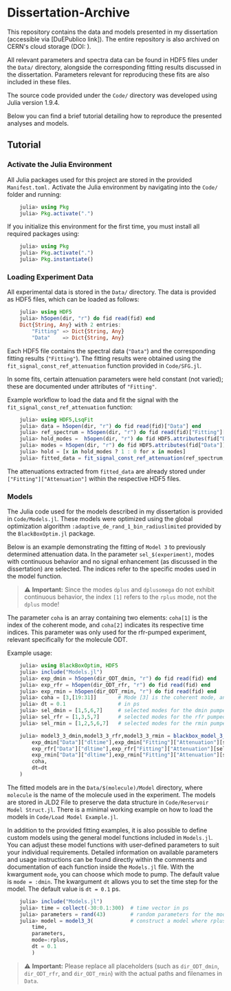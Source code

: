 # Dissertation-Archive

This repository contains the data and models presented in my dissertation (accessible via [DuEPublico link]).
The entire repository is also archived on CERN's cloud storage (DOI: ).

All relevant parameters and spectra data can be found in HDF5 files under the `Data/` directory, alongside the corresponding fitting results discussed in the dissertation. Parameters relevant for reproducing these fits are also included in these files.

The source code provided under the `Code/` directory was developed using Julia version 1.9.4.

Below you can find a brief tutorial detailing how to reproduce the presented analyses and models.

## Tutorial

### Activate the Julia Environment

All Julia packages used for this project are stored in the provided `Manifest.toml.`
Activate the Julia environment by navigating into the `Code/` folder and running:

```julia
    julia> using Pkg
    julia> Pkg.activate(".")
```

If you initialize this environment for the first time, you must install all required packages using:

```julia
    julia> using Pkg
    julia> Pkg.activate(".")
    julia> Pkg.instantiate()
```

### Loading Experiment Data

All experimental data is stored in the `Data/` directory. The data is provided as HDF5 files, which can be loaded as follows:

```julia
    julia> using HDF5
    julia> h5open(dir, "r") do fid read(fid) end
    Dict{String, Any} with 2 entries:
        "Fitting" => Dict{String, Any}
        "Data"    => Dict{String, Any}
```

Each HDF5 file contains the spectral data (`"Data"`) and the corresponding fitting results (`"Fitting"`). The fitting results were obtained using the `fit_signal_const_ref_attenuation` function provided in `Code/SFG.jl`.

In some fits, certain attenuation parameters were held constant (not varied); these are documented under attributes of `"Fitting"`.

Example workflow to load the data and fit the signal with the `fit_signal_const_ref_attenuation` function:

```julia
    julia> using HDF5,LsqFit
    julia> data = h5open(dir, "r") do fid read(fid)["Data"] end 
    julia> ref_spectrum = h5open(dir, "r") do fid read(fid)["Fitting"]["Parameter: Ref. Spectrum"] end 
    julia> hold_modes =  h5open(dir, "r") do fid HDF5.attributes(fid["Data"])["Hold Modes"] |> read end
    julia> modes = h5open(dir, "r") do fid HDF5.attributes(fid["Data"])["Fitted Modes"] |> read end
    julia> hold = [x in hold_modes ? 1 : 0 for x in modes]
    julia> fitted_data = fit_signal_const_ref_attenuation(ref_spectrum,data,hold=hold)
```

The attenuations extracted from `fitted_data` are already stored under `["Fitting"]["Attenuation"]` within the respective HDF5 files.

### Models

The Julia code used for the models described in my dissertation is provided in `Code/Models.jl`. These models were optimized using the global optimization algorithm `:adaptive_de_rand_1_bin_radiuslimited` provided by the `BlackBoxOptim.jl` package.

Below is an example demonstrating the fitting of `Model 3` to previously determined attenuation data. In the parameter `sel_$(experiment)`, modes with continuous behavior and no signal enhancement (as discussed in the dissertation) are selected. The indices refer to the specific modes used in the model function.
> ⚠️  **Important:** Since the modes `dplus` and `dplusomega` do not exhibit continuous behavior, the index `[1]` refers to the `rplus` mode, not the `dplus` mode!

The parameter `coha` is an array containing two elements: `coha[1]` is the index of the coherent mode, and `coha[2]` indicates its respective time indices. This parameter was only used for the rfr-pumped experiment, relevant specifically for the molecule ODT.

Example usage:

```julia
    julia> using BlackBoxOptim, HDF5
    julia> include("Models.jl")
    julia> exp_dmin = h5open(dir_ODT_dmin, "r") do fid read(fid) end
    julia> exp_rfr = h5open(dir_ODT_rfr, "r") do fid read(fid) end
    julia> exp_rmin = h5open(dir_ODT_rmin, "r") do fid read(fid) end
    julia> coha = [3,[19:31]]       # Mode [3] is the coherent mode, and [19:31] are the time indices
    julia> dt = 0.1                 # in ps
    julia> sel_dmin = [1,5,6,7]     # selected modes for the dmin pumped experiment
    julia> sel_rfr = [1,3,5,7]      # selected modes for the rfr pumped experiment
    julia> sel_rmin = [1,2,5,6,7]   # selected modes for the rmin pumped experiment

    julia> model3_3_dmin,model3_3_rfr,model3_3_rmin = blackbox_model_3_3(
        exp_dmin["Data"]["dltime"],exp_dmin["Fitting"]["Attenuation"][sel_dmin,:],sel_dmin,
        exp_rfr["Data"]["dltime"],exp_rfr["Fitting"]["Attenuation"][sel_rfr,:],sel_rfr,
        exp_rmin["Data"]["dltime"],exp_rmin["Fitting"]["Attenuation"][sel_rmin,:],sel_rmin,
        coha,
        dt=dt
    )
```

The fitted models are in the `Data/$(molecule)/Model` directory, where `molecule` is the name of the molecule used in the experiment. The models are stored in JLD2 File to preserve the data structure in `Code/Reservoir Model Struct.jl`. There is a minimal working example on how to load the models in `Code/Load Model Example.jl`.

In addition to the provided fitting examples, it is also possible to define custom models using the general model functions included in `Models.jl`. You can adjust these model functions with user-defined parameters to suit your individual requirements. Detailed information on available parameters and usage instructions can be found directly within the comments and documentation of each function inside the `Models.jl` file. With the kwargument `mode`, you can choose which mode to pump. The default value is `mode = :dmin`. The kwargument `dt` allows you to set the time step for the model. The default value is `dt = 0.1` ps.

```julia
    julia> include("Models.jl")
    julia> time = collect(-30:0.1:300)  # time vector in ps
    julia> parameters = rand(43)        # random parameters for the model
    julia> model = model3_3(            # construct a model where rplus mode is pumped
        time, 
        parameters, 
        mode=:rplus, 
        dt = 0.1
        ) 
```

> ⚠️  **Important:** Please replace all placeholders (such as `dir_ODT_dmin`, `dir_ODT_rfr`, and `dir_ODT_rmin`) with the actual paths and filenames in `Data`.
